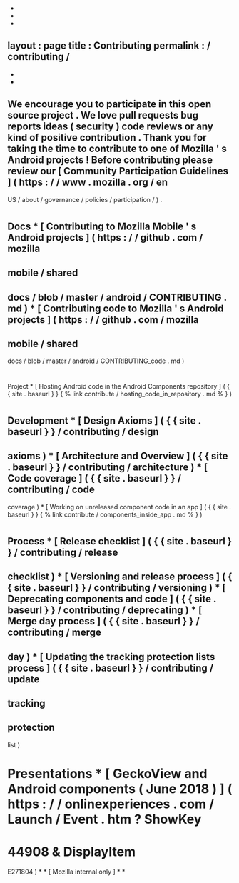 -
-
-
layout
:
page
title
:
Contributing
permalink
:
/
contributing
/
-
-
-
We
encourage
you
to
participate
in
this
open
source
project
.
We
love
pull
requests
bug
reports
ideas
(
security
)
code
reviews
or
any
kind
of
positive
contribution
.
Thank
you
for
taking
the
time
to
contribute
to
one
of
Mozilla
'
s
Android
projects
!
Before
contributing
please
review
our
[
Community
Participation
Guidelines
]
(
https
:
/
/
www
.
mozilla
.
org
/
en
-
US
/
about
/
governance
/
policies
/
participation
/
)
.
#
#
Docs
*
[
Contributing
to
Mozilla
Mobile
'
s
Android
projects
]
(
https
:
/
/
github
.
com
/
mozilla
-
mobile
/
shared
-
docs
/
blob
/
master
/
android
/
CONTRIBUTING
.
md
)
*
[
Contributing
code
to
Mozilla
'
s
Android
projects
]
(
https
:
/
/
github
.
com
/
mozilla
-
mobile
/
shared
-
docs
/
blob
/
master
/
android
/
CONTRIBUTING_code
.
md
)
#
#
#
Project
*
[
Hosting
Android
code
in
the
Android
Components
repository
]
(
{
{
site
.
baseurl
}
}
{
%
link
contribute
/
hosting_code_in_repository
.
md
%
}
)
#
#
#
Development
*
[
Design
Axioms
]
(
{
{
site
.
baseurl
}
}
/
contributing
/
design
-
axioms
)
*
[
Architecture
and
Overview
]
(
{
{
site
.
baseurl
}
}
/
contributing
/
architecture
)
*
[
Code
coverage
]
(
{
{
site
.
baseurl
}
}
/
contributing
/
code
-
coverage
)
*
[
Working
on
unreleased
component
code
in
an
app
]
(
{
{
site
.
baseurl
}
}
{
%
link
contribute
/
components_inside_app
.
md
%
}
)
#
#
#
Process
*
[
Release
checklist
]
(
{
{
site
.
baseurl
}
}
/
contributing
/
release
-
checklist
)
*
[
Versioning
and
release
process
]
(
{
{
site
.
baseurl
}
}
/
contributing
/
versioning
)
*
[
Deprecating
components
and
code
]
(
{
{
site
.
baseurl
}
}
/
contributing
/
deprecating
)
*
[
Merge
day
process
]
(
{
{
site
.
baseurl
}
}
/
contributing
/
merge
-
day
)
*
[
Updating
the
tracking
protection
lists
process
]
(
{
{
site
.
baseurl
}
}
/
contributing
/
update
-
tracking
-
protection
-
list
)
#
#
#
Presentations
*
[
GeckoView
and
Android
components
(
June
2018
)
]
(
https
:
/
/
onlinexperiences
.
com
/
Launch
/
Event
.
htm
?
ShowKey
=
44908
&
DisplayItem
=
E271804
)
*
*
[
Mozilla
internal
only
]
*
*

